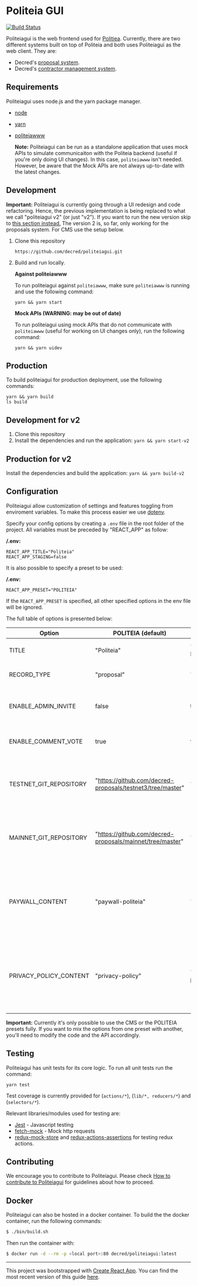 # Politeia GUI

[![Build Status](https://github.com/decred/politeiagui/workflows/Build%20and%20Test/badge.svg)](https://github.com/decred/politeiagui/actions)

Politeiagui is the web frontend used for [Politiea](https://github.com/decred/politeia). Currently, 
there are two different systems built on top of Politeia and both uses Politeiagui as the web client. They are:
- Decred's [proposal system](https://proposals.decred.org/). 
- Decred's [contractor management system](https://cms.decred.org/).


## Requirements

Politeiagui uses node.js and the yarn package manager. 

- [node](https://nodejs.org/en/download/)
- [yarn](https://yarnpkg.com/en/)
- [politeiawww](https://github.com/decred/politeia)

    **Note:**  Politeiagui can be run as a standalone application that uses mock APIs to simulate communicaiton with the Politeia backend (useful if you're only doing UI changes). In this case, `politeiawww` isn't needed. However, be aware that the Mock APIs are not always up-to-date with the latest changes. 



## Development

**Important:** Politeiagui is currently going through a UI redesign and code refactoring. Hence, the previous implementation is being replaced to what we call "politeiagui v2" (or just "v2"). If you want to run the new version skip to [this section instead.](#development-for-v2) The version 2 is, so far, only working for the proposals system. For CMS use the setup below.

1. Clone this repository

    `https://github.com/decred/politeiagui.git`
    

1. Build and run locally.

    **Against politeiawww**
    
    To run politeiagui against `politeiawww`, make sure `politeiawww` is running and use the following command:
    
    `yarn && yarn start`

    **Mock APIs (WARNING: may be out of date)**

    To run politeiagui using mock APIs that do not communicate with `politeiawww` (useful for working on UI changes only), run the following command:
    
    `yarn && yarn uidev`

## Production

To build politeiagui for production deployment, use the following commands:

    yarn && yarn build
    ls build


## Development for v2

1. Clone this repository
2. Install the dependencies and run the application: 
`yarn && yarn start-v2`
    
## Production for v2
Install the dependencies and build the application:
`yarn && yarn build-v2`

## Configuration

Politeiagui allow customization of settings and features toggling from enviroment variables. 
To make this process easier we use [dotenv](https://github.com/motdotla/dotenv). 

Specify your config options by creating a `.env` file in the root folder of the project. All 
variables must be preceded by "REACT_APP" as follow:

**/.env:**

```dosini
REACT_APP_TITLE="Politeia"
REACT_APP_STAGING=false
```

It is also possible to specify a preset to be used:

**/.env:**

```dosini
REACT_APP_PRESET="POLITEIA"
```

If the `REACT_APP_PRESET` is specified, all other specified options in the env
file will be ignored.

The full table of options is presented below:

| Option                 | POLITEIA (default)                                         | CMS                     | Description                                                                                                |
|------------------------|------------------------------------------------------------|-------------------------|------------------------------------------------------------------------------------------------------------|
| TITLE                  | "Politeia"                                                 | "Contractor Management" | The title to be used for the website                                                                       |
| RECORD_TYPE            | "proposal"                                                 | "invoice"               | The main record type name                                                                                  |
| ENABLE_ADMIN_INVITE    | false                                                      | true                    | To enable or not the UI elements required for admin invite                                                 |
| ENABLE_COMMENT_VOTE    | true                                                       | false                   | To enable or not the vote on comments                                                                      |
| TESTNET_GIT_REPOSITORY | "https://github.com/decred-proposals/testnet3/tree/master" | ""                      | The testnet git repository where the public records are stored                                             |
| MAINNET_GIT_REPOSITORY | "https://github.com/decred-proposals/mainnet/tree/master"  | ""                      | The mainnet git repository where the public records are stored                                             |
| PAYWALL_CONTENT        | "paywall-politeia"                                         | ""                       | Indicate what is the name of the markdown file under `src/contents` to be used for the paywall copy        |
| PRIVACY_POLICY_CONTENT | "privacy-policy"                                           | "privacy-policy-cms"    | Indicate what is the name of the markdown file under `src/contents` to be used for the privacy policy copy |

**Important:** Currently it's only possible to use the CMS or the POLITEIA presets fully. If you want to mix the options from one preset with another, you'll need to modify the code and the API accordingly.

## Testing 

Politeiagui has unit tests for its core logic. To run all unit tests run the command:

    yarn test


Test coverage is currently provided for (`actions/*`), (`lib/*, reducers/*`) and (`selectors/*`).


Relevant libraries/modules used for testing are:

 - [Jest](https://facebook.github.io/jest/docs/en/getting-started.html) - Javascript testing
 - [fetch-mock](https://www.wheresrhys.co.uk/fetch-mock/) - Mock http requests
 - [redux-mock-store](https://github.com/dmitry-zaets/redux-mock-store) and [redux-actions-assertions](https://github.com/redux-things/redux-actions-assertions) for testing redux actions.


## Contributing 

We encourage you to contribute to Politeiagui. Please check [How to contribute to Politeiagui](../master/CONTRIBUTING.md) for guidelines about how to proceed.

## Docker

Politeiagui can also be hosted in a docker container. To build the the docker container, run the following commands:

```bash
$ ./bin/build.sh
```

Then run the container with:

```bash
$ docker run -d --rm -p <local port>:80 decred/politeiagui:latest
```

---

This project was bootstrapped with [Create React App](https://github.com/facebookincubator/create-react-app).
You can find the most recent version of this guide [here](https://github.com/facebookincubator/create-react-app/blob/master/packages/react-scripts/template/README.md).

